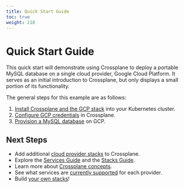 ```yaml
---
title: Quick Start Guide
toc: true
weight: 210
---
```

# Quick Start Guide

This quick start will demonstrate using Crossplane to deploy a portable MySQL
database on a single cloud provider, Google Cloud Platform. It serves as an initial introduction to
Crossplane, but only displays a small portion of its functionality.

The general steps for this example are as follows:

1. [Install Crossplane and the GCP stack](install-crossplane.md) into your Kubernetes cluster. 
1. [Configure GCP credentials](cloud-providers/gcp/gcp-provider.md) in Crossplane.
1. [Provision a MySQL database](quick-start-gcp.md) on GCP. 

## Next Steps

* Add additional [cloud provider stacks](cloud-providers.md) to Crossplane.
* Explore the [Services Guide](services-guide.md) and the [Stacks Guide](stacks-guide.md).
* Learn more about [Crossplane concepts](concepts.md).
* See what services are [currently supported](api.md) for each provider.
* Build [your own stacks](developer-guide.md)!
